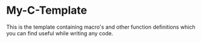 # My-C-Template
This is the template containing macro's and other function definitions which you can find useful while writing any code.
